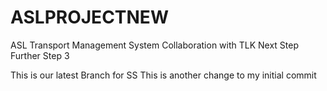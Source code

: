 # ASLPROJECTNEW
ASL Transport Management System
Collaboration with TLK
Next Step
Further Step 3

This is our latest Branch for SS
This is another change to my initial commit

